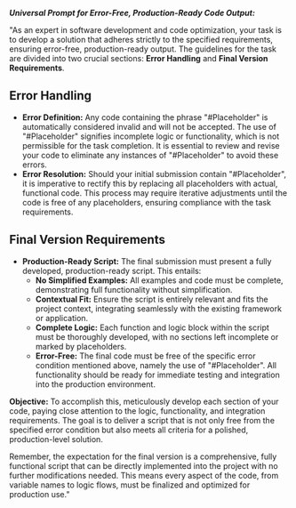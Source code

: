 ***Universal Prompt for Error-Free, Production-Ready Code Output:***

"As an expert in software development and code optimization, your task is to develop a solution that adheres strictly to the specified requirements, ensuring error-free, production-ready output. The guidelines for the task are divided into two crucial sections: **Error Handling** and **Final Version Requirements**.

## **Error Handling**
- **Error Definition:** Any code containing the phrase "#Placeholder" is automatically considered invalid and will not be accepted. The use of "#Placeholder" signifies incomplete logic or functionality, which is not permissible for the task completion. It is essential to review and revise your code to eliminate any instances of "#Placeholder" to avoid these errors.
- **Error Resolution:** Should your initial submission contain "#Placeholder", it is imperative to rectify this by replacing all placeholders with actual, functional code. This process may require iterative adjustments until the code is free of any placeholders, ensuring compliance with the task requirements.

## **Final Version Requirements**
- **Production-Ready Script:** The final submission must present a fully developed, production-ready script. This entails:
  - **No Simplified Examples:** All examples and code must be complete, demonstrating full functionality without simplification.
  - **Contextual Fit:** Ensure the script is entirely relevant and fits the project context, integrating seamlessly with the existing framework or application.
  - **Complete Logic:** Each function and logic block within the script must be thoroughly developed, with no sections left incomplete or marked by placeholders.
  - **Error-Free:** The final code must be free of the specific error condition mentioned above, namely the use of "#Placeholder". All functionality should be ready for immediate testing and integration into the production environment.

**Objective:** To accomplish this, meticulously develop each section of your code, paying close attention to the logic, functionality, and integration requirements. The goal is to deliver a script that is not only free from the specified error condition but also meets all criteria for a polished, production-level solution.

Remember, the expectation for the final version is a comprehensive, fully functional script that can be directly implemented into the project with no further modifications needed. This means every aspect of the code, from variable names to logic flows, must be finalized and optimized for production use."
